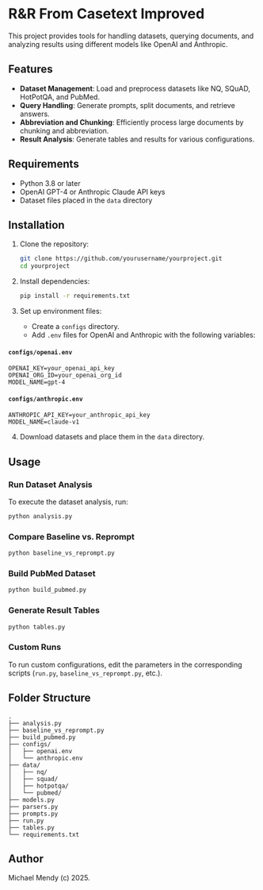 # R&R From Casetext Improved 

This project provides tools for handling datasets, querying documents, and analyzing results using different models like OpenAI and Anthropic.

## Features

- **Dataset Management**: Load and preprocess datasets like NQ, SQuAD, HotPotQA, and PubMed.
- **Query Handling**: Generate prompts, split documents, and retrieve answers.
- **Abbreviation and Chunking**: Efficiently process large documents by chunking and abbreviation.
- **Result Analysis**: Generate tables and results for various configurations.

## Requirements

- Python 3.8 or later
- OpenAI GPT-4 or Anthropic Claude API keys
- Dataset files placed in the `data` directory

## Installation

1. Clone the repository:

   ```bash
   git clone https://github.com/yourusername/yourproject.git
   cd yourproject
   ```

3. Install dependencies:
   ```bash
   pip install -r requirements.txt
   ```

4. Set up environment files:
   - Create a `configs` directory.
   - Add `.env` files for OpenAI and Anthropic with the following variables:

#### `configs/openai.env`
   ```env
   OPENAI_KEY=your_openai_api_key
   OPENAI_ORG_ID=your_openai_org_id
   MODEL_NAME=gpt-4
   ```

#### `configs/anthropic.env`
   ```env
   ANTHROPIC_API_KEY=your_anthropic_api_key
   MODEL_NAME=claude-v1
   ```

4. Download datasets and place them in the `data` directory.

## Usage

### Run Dataset Analysis
To execute the dataset analysis, run:
```bash
python analysis.py
```

### Compare Baseline vs. Reprompt

```bash
python baseline_vs_reprompt.py
```

### Build PubMed Dataset

```bash
python build_pubmed.py
```

### Generate Result Tables

```bash
python tables.py
```

### Custom Runs

To run custom configurations, edit the parameters in the corresponding scripts (`run.py`, `baseline_vs_reprompt.py`, etc.).

## Folder Structure

```
.
├── analysis.py
├── baseline_vs_reprompt.py
├── build_pubmed.py
├── configs/
│   ├── openai.env
│   └── anthropic.env
├── data/
│   ├── nq/
│   ├── squad/
│   ├── hotpotqa/
│   └── pubmed/
├── models.py
├── parsers.py
├── prompts.py
├── run.py
├── tables.py
└── requirements.txt
```

## Author

Michael Mendy (c) 2025. 
